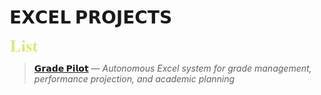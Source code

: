 # 𝗘𝗫𝗖𝗘𝗟 𝗣𝗥𝗢𝗝𝗘𝗖𝗧𝗦

[<img src=./images/cw_list.png height=20>](./README.md)

> [**𝗚𝗿𝗮𝗱𝗲 𝗣𝗶𝗹𝗼𝘁**](https://github.com/Kyros0718/Grade_Pilot/blob/main/README.md)  _— Autonomous Excel system for grade management, performance projection, and academic planning_
